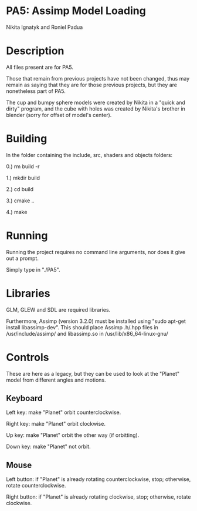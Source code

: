 # PA5: Assimp Model Loading

Nikita Ignatyk and Roniel Padua

# Description

All files present are for PA5.

Those that remain from previous projects have not been changed, thus may remain as saying that they are for those previous projects, but they are nonetheless part of PA5.

The cup and bumpy sphere models were created by Nikita in a "quick and dirty" program, and the cube with holes was created by Nikita's brother in blender (sorry for offset of model's center).


# Building

In the folder containing the include, src, shaders and objects folders:

0.) rm build -r

1.) mkdir build

2.) cd build

3.) cmake ..

4.) make

# Running

Running the project requires no command line arguments, nor does it give out a prompt.

Simply type in "./PA5".

# Libraries

GLM, GLEW and SDL are required libraries.

Furthermore, Assimp (version 3.2.0) must be installed using "sudo apt-get install libassimp-dev". This should place Assimp .h/.hpp files in /usr/include/assimp/ and libassimp.so in /usr/lib/x86_64-linux-gnu/

# Controls

These are here as a legacy, but they can be used to look at the "Planet" model from different angles and motions.

## Keyboard

Left key: make "Planet" orbit counterclockwise.

Right key: make "Planet" orbit clockwise.

Up key: make "Planet" orbit the other way (if orbitting).

Down key: make "Planet" not orbit.

## Mouse

Left button: if "Planet" is already rotating counterclockwise, stop; otherwise, rotate counterclockwise.

Right button: if "Planet" is already rotating clockwise, stop; otherwise, rotate clockwise.

